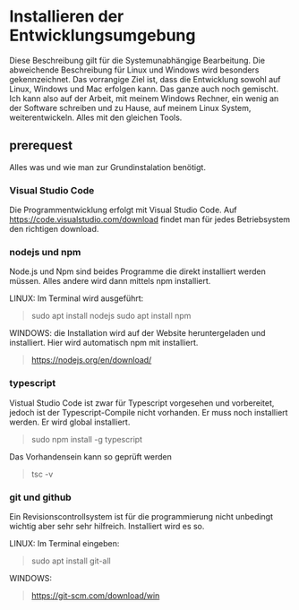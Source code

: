 # Installieren der Entwicklungsumgebung

Diese Beschreibung gilt für die Systemunabhängige Bearbeitung. Die abweichende Beschreibung für Linux und Windows wird besonders gekennzeichnet. Das vorrangige Ziel ist, dass die Entwicklung sowohl auf Linux, Windows und Mac erfolgen kann. Das ganze auch noch gemischt. Ich kann also auf der Arbeit, mit meinem Windows Rechner, ein wenig an der Software schreiben und zu Hause, auf meinem Linux System, weiterentwickeln. Alles mit den gleichen Tools.

## prerequest

Alles was und wie man zur Grundinstalation benötigt.

### Visual Studio Code
Die Programmentwicklung erfolgt mit Visual Studio Code. Auf https://code.visualstudio.com/download findet man für jedes Betriebsystem den richtigen download.

### nodejs und npm
Node.js und Npm sind beides Programme die direkt installiert werden müssen. Alles andere wird dann mittels npm installiert.

LINUX: 
Im Terminal wird ausgeführt: 
> sudo apt install nodejs 
> sudo apt install npm

WINDOWS:
die Installation wird auf der Website heruntergeladen und installiert. Hier wird automatisch npm mit installiert.
> https://nodejs.org/en/download/

### typescript
Vistual Studio Code ist zwar für Typescript vorgesehen und vorbereitet, jedoch ist der Typescript-Compile nicht vorhanden. Er muss noch installiert werden. Er wird global installiert.
> sudo npm install -g typescript

Das Vorhandensein kann so geprüft werden
> tsc -v

### git und github
Ein Revisionscontrollsystem ist für die programmierung nicht unbedingt wichtig aber sehr sehr hilfreich. Installiert wird es so.

LINUX:
Im Terminal eingeben:
> sudo apt install git-all

WINDOWS:
> https://git-scm.com/download/win

